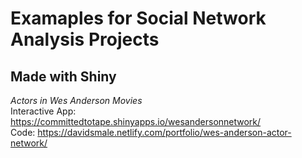 # Examaples for Social Network Analysis Projects



## Made with Shiny

*Actors in Wes Anderson Movies*  
Interactive App: https://committedtotape.shinyapps.io/wesandersonnetwork/  
Code: https://davidsmale.netlify.com/portfolio/wes-anderson-actor-network/


